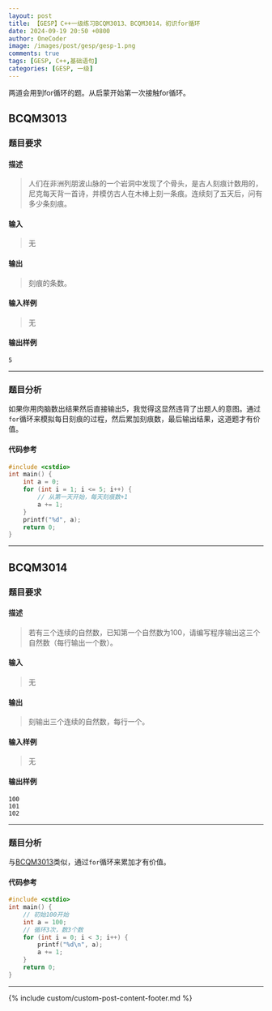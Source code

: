```yaml
---
layout: post
title: 【GESP】C++一级练习BCQM3013、BCQM3014，初识for循环
date: 2024-09-19 20:50 +0800
author: OneCoder
image: /images/post/gesp/gesp-1.png
comments: true
tags: [GESP, C++,基础语句]
categories: [GESP, 一级]
---
```

两道会用到for循环的题。从启蒙开始第一次接触for循环。

<!--more-->

## BCQM3013

### 题目要求

#### 描述

>人们在非洲列朋波山脉的一个岩洞中发现了个骨头，是古人刻痕计数用的，尼克每天背一首诗，并模仿古人在木棒上刻一条痕。连续刻了五天后，问有多少条刻痕。

#### 输入

>无

#### 输出

>刻痕的条数。

#### 输入样例

>无

#### 输出样例

```console
5
```

---

### 题目分析

如果你用肉脑数出结果然后直接输出5，我觉得这显然违背了出题人的意图。通过`for`循环来模拟每日刻痕的过程，然后累加刻痕数，最后输出结果，这道题才有价值。

#### 代码参考

```cpp
#include <cstdio>
int main() {
    int a = 0;
    for (int i = 1; i <= 5; i++) {
        // 从第一天开始，每天刻痕数+1
        a += 1;
    }
    printf("%d", a);
    return 0;
}
```

---

## BCQM3014

### 题目要求

#### 描述

>若有三个连续的自然数，已知第一个自然数为100，请编写程序输出这三个自然数（每行输出一个数）。

#### 输入

>无

#### 输出

>刻输出三个连续的自然数，每行一个。

#### 输入样例

>无

#### 输出样例

```console
100
101
102
```

---

### 题目分析

与[BCQM3013](#bcqm3013)类似，通过`for`循环来累加才有价值。

#### 代码参考

```cpp
#include <cstdio>
int main() {
    // 初始100开始
    int a = 100;
    // 循环3次，数3个数
    for (int i = 0; i < 3; i++) {
        printf("%d\n", a);
        a += 1;
    }
    return 0;
}
```

---

{% include custom/custom-post-content-footer.md %}
